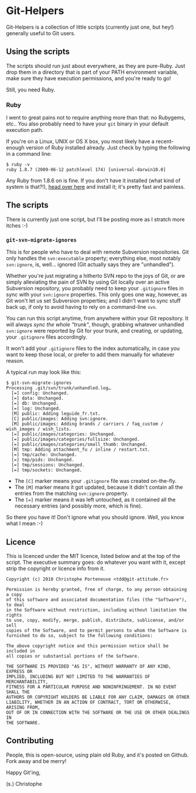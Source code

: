 Git-Helpers
============

Git-Helpers is a collection of little scripts (currently just one, but hey!) generally useful to Git users.

Using the scripts
-----------------

The scripts should run just about everywhere, as they are pure-Ruby.  Just drop them in a directory that is part of your PATH environment variable, make sure they have execution permissions, and you're ready to go!

Still, you need Ruby.

### Ruby

I went to great pains not to require anything more than that: no Rubygems, etc..  You also probably need to have your `git` binary in your default execution path.

If you're on a Linux, UNIX or OS X box, you most likely have a recent-enough version of Ruby installed already.  Just check by typing the following in a command line:

	$ ruby -v
	ruby 1.8.7 (2009-06-12 patchlevel 174) [universal-darwin10.0]

Any Ruby from 1.8.6 on is fine.  If you don't have it installed (what kind of system is that?!), [head over here](http://www.ruby-lang.org/en/downloads/) and install it; it's pretty fast and painless.

The scripts
-----------

There is currently just one script, but I'll be posting more as I stratch more itches :-)

### `git-svn-migrate-ignores`

This is for people who have to deal with remote Subversion repositories.  Git only handles the `svn:executable` property; everything else, most notably `svn:ignore`, is, well… ignored (Git actually says they are "unhandled").

Whether you're just migrating a hitherto SVN repo to the joys of Git, or are simply alleviating the pain of SVN by using Git locally over an active Subversion repository, you probably need to keep your `.gitignore` files in sync with your `svn:ignore` properties.  This only goes one way, however, as Git won't let us set Subversion properties; and I didn't want to sync stuff back up, if only to avoid having to rely on a command-line `svn`.

You can run this script anytime, from anywhere within your Git repository.  It will always *sync the whole "trunk"*, though, grabbing whatever unhandled `svn:ignore` were reported by Git for your trunk, and creating, or updating, your `.gitignore` files accordingly.

It won't add your `.gitignore` files to the index automatically, in case you want to keep those local, or prefer to add them manually for whatever reason.

A typical run may look like this:

	$ git-svn-migrate-ignores
	Processing .git/svn/trunk/unhandled.log…
	  [=] config: Unchanged.
	  [=] data: Unchanged.
	  [=] db: Unchanged.
	  [=] log: Unchanged.
	  [M] public: Adding leguide_fr.txt.
	  [C] public/images: Adding svn:ignore.
	  [M] public/images: Adding brands / carriers / faq_custom / wish_images / wish_lists.
	  [=] public/images/categories: Unchanged.
	  [=] public/images/categories/fullsize: Unchanged.
	  [=] public/images/categories/small_thumb: Unchanged.
	  [M] tmp: Adding attachment_fu / inline / restart.txt.
	  [=] tmp/cache: Unchanged.
	  [=] tmp/pids: Unchanged.
	  [=] tmp/sessions: Unchanged.
	  [=] tmp/sockets: Unchanged.

* The `[C]` marker means your `.gitignore` file was created on-the-fly.
* The `[M]` marker means it got updated, because it didn't contain all the entries from the matching `svn:ignore` property.
* The `[=]` marker means it was left untouched, as it contained all the necessary entries (and possibly more, which is fine).

So there you have it!  Don't ignore what you should ignore.  Well, you know what I mean :-)

Licence
-------

This is licenced under the MIT licence, listed below and at the top of the script.  The executive summary goes: do whatever you want with it, except strip the copyright or licence info from it.

	Copyright (c) 2010 Christophe Porteneuve <tdd@git-attitude.fr>
	
	Permission is hereby granted, free of charge, to any person obtaining a copy
	of this software and associated documentation files (the "Software"), to deal
	in the Software without restriction, including without limitation the rights
	to use, copy, modify, merge, publish, distribute, sublicense, and/or sell
	copies of the Software, and to permit persons to whom the Software is
	furnished to do so, subject to the following conditions:
	
	The above copyright notice and this permission notice shall be included in
	all copies or substantial portions of the Software.
	
	THE SOFTWARE IS PROVIDED "AS IS", WITHOUT WARRANTY OF ANY KIND, EXPRESS OR
	IMPLIED, INCLUDING BUT NOT LIMITED TO THE WARRANTIES OF MERCHANTABILITY,
	FITNESS FOR A PARTICULAR PURPOSE AND NONINFRINGEMENT. IN NO EVENT SHALL THE
	AUTHORS OR COPYRIGHT HOLDERS BE LIABLE FOR ANY CLAIM, DAMAGES OR OTHER
	LIABILITY, WHETHER IN AN ACTION OF CONTRACT, TORT OR OTHERWISE, ARISING FROM,
	OUT OF OR IN CONNECTION WITH THE SOFTWARE OR THE USE OR OTHER DEALINGS IN
	THE SOFTWARE.

Contributing
------------

People, this is open-source, using plain old Ruby, and it's posted on Github.  Fork away and be merry!

Happy Git'ing,

(s.) Christophe